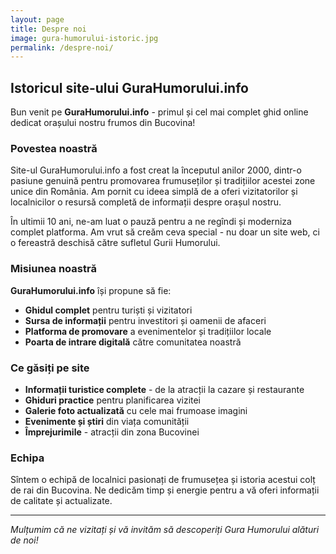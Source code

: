 ```yaml
---
layout: page
title: Despre noi
image: gura-humorului-istoric.jpg
permalink: /despre-noi/
---
```


## Istoricul site-ului GuraHumorului.info

Bun venit pe **GuraHumorului.info** - primul și cel mai complet ghid online dedicat orașului nostru frumos din Bucovina!

### Povestea noastră

Site-ul GuraHumorului.info a fost creat la începutul anilor 2000, dintr-o pasiune genuină pentru promovarea frumuseților și tradițiilor acestei zone unice din România. Am pornit cu ideea simplă de a oferi vizitatorilor și localnicilor o resursă completă de informații despre orașul nostru.

În ultimii 10 ani, ne-am luat o pauză pentru a ne regîndi și moderniza complet platforma. Am vrut să creăm ceva special - nu doar un site web, ci o fereastră deschisă către sufletul Gurii Humorului.

### Misiunea noastră

**GuraHumorului.info** își propune să fie:
- **Ghidul complet** pentru turiști și vizitatori
- **Sursa de informații** pentru investitori și oamenii de afaceri
- **Platforma de promovare** a evenimentelor și tradițiilor locale
- **Poarta de intrare digitală** către comunitatea noastră

### Ce găsiți pe site

- **Informații turistice complete** - de la atracții la cazare și restaurante
- **Ghiduri practice** pentru planificarea vizitei
- **Galerie foto actualizată** cu cele mai frumoase imagini
- **Evenimente și știri** din viața comunității
- **Împrejurimile** - atracții din zona Bucovinei

### Echipa

Sîntem o echipă de localnici pasionați de frumusețea și istoria acestui colț de rai din Bucovina. Ne dedicăm timp și energie pentru a vă oferi informații de calitate și actualizate.

---

*Mulțumim că ne vizitați și vă invităm să descoperiți Gura Humorului alături de noi!*
